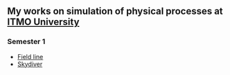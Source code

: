 ## My works on simulation of physical processes at [ITMO University](https://itmo.ru)
### Semester 1
* [Field line](https://github.com/ZISRF/Modeling/tree/master/field-line)
* [Skydiver](https://github.com/ZISRF/Modeling/tree/master/skydiver)